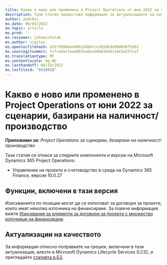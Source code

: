 ```yaml
---
title: Какво е ново или променено в Project Operations от юни 2022 за сценарии, базирани на наличност/производство
description: Тази статия предоставя информация за актуализациите на качеството, които са налични в изданието на Project Operations от юни 2022 г. за сценарии, базирани на запаси/производство.
author: andchoi
ms.date: 06/03/2022
ms.topic: article
ms.prod: ''
ms.reviewer: johnmichalak
ms.author: sigitac
ms.openlocfilehash: a3173b98bee90b138bb7ce1b59bde90d8d0f5db2
ms.sourcegitcommit: fcfcedacfea4d6feabacb6b83bb9c14e5a25fcaf
ms.translationtype: MT
ms.contentlocale: bg-BG
ms.lasthandoff: 08/19/2022
ms.locfileid: "9316928"
---
```

# <a name="whats-new-or-changed-in-project-operations-june-2022-for-stockedproduction-based-scenarios"></a>Какво е ново или променено в Project Operations от юни 2022 за сценарии, базирани на наличност/производство

_**Приложимо за:** Project Operations за сценарии, базирани на наличност/производство_

Тази статия се отнася за следните компоненти и версии на Microsoft Dynamics 365 Project Operations:

- Управление на проекти и счетоводство в среда на Dynamics 365 Finance, версия 10.0.27

## <a name="features-included-in-this-release"></a>Функции, включени в тази версия

Изискванията по позиции могат да се използват за договори за проекти, които имат няколко източника на финансиране. За повече информация вижте [Изисквания за елементи за договори за проекти с множество източници на финансиране](../multiple-funding-sources-item-req.md).

## <a name="quality-updates"></a>Актуализации на качеството

За информация относно поправките на грешки, включени в тази актуализация, влезте в Microsoft Dynamics Lifecycle Services (LCS), и прегледайте [статията в БЗ](https://fix.lcs.dynamics.com/Issue/Details?bugId=673271).
